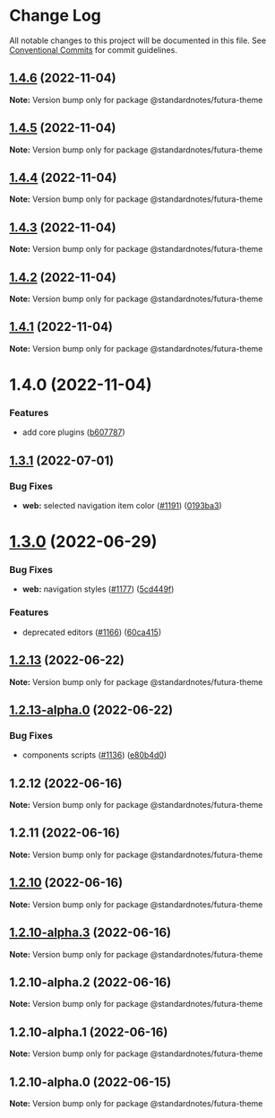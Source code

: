 # Change Log

All notable changes to this project will be documented in this file.
See [Conventional Commits](https://conventionalcommits.org) for commit guidelines.

## [1.4.6](https://github.com/standardnotes/plugins/compare/@standardnotes/futura-theme@1.4.5...@standardnotes/futura-theme@1.4.6) (2022-11-04)

**Note:** Version bump only for package @standardnotes/futura-theme

## [1.4.5](https://github.com/standardnotes/plugins/compare/@standardnotes/futura-theme@1.4.4...@standardnotes/futura-theme@1.4.5) (2022-11-04)

**Note:** Version bump only for package @standardnotes/futura-theme

## [1.4.4](https://github.com/standardnotes/plugins/compare/@standardnotes/futura-theme@1.4.3...@standardnotes/futura-theme@1.4.4) (2022-11-04)

**Note:** Version bump only for package @standardnotes/futura-theme

## [1.4.3](https://github.com/standardnotes/plugins/compare/@standardnotes/futura-theme@1.4.2...@standardnotes/futura-theme@1.4.3) (2022-11-04)

**Note:** Version bump only for package @standardnotes/futura-theme

## [1.4.2](https://github.com/standardnotes/plugins/compare/@standardnotes/futura-theme@1.4.1...@standardnotes/futura-theme@1.4.2) (2022-11-04)

**Note:** Version bump only for package @standardnotes/futura-theme

## [1.4.1](https://github.com/standardnotes/plugins/compare/@standardnotes/futura-theme@1.4.0...@standardnotes/futura-theme@1.4.1) (2022-11-04)

**Note:** Version bump only for package @standardnotes/futura-theme

# 1.4.0 (2022-11-04)

### Features

* add core plugins ([b607787](https://github.com/standardnotes/plugins/commit/b60778762306f5647cb715102eab23083b266718))

## [1.3.1](https://github.com/standardnotes/app/compare/@standardnotes/futura-theme@1.3.0...@standardnotes/futura-theme@1.3.1) (2022-07-01)

### Bug Fixes

* **web:** selected navigation item color ([#1191](https://github.com/standardnotes/app/issues/1191)) ([0193ba3](https://github.com/standardnotes/app/commit/0193ba3e7bffa59a3359c984359138e9be34c4e1))

# [1.3.0](https://github.com/standardnotes/app/compare/@standardnotes/futura-theme@1.2.13...@standardnotes/futura-theme@1.3.0) (2022-06-29)

### Bug Fixes

* **web:** navigation styles ([#1177](https://github.com/standardnotes/app/issues/1177)) ([5cd449f](https://github.com/standardnotes/app/commit/5cd449fe800b8950fab2599968933b120222d5fc))

### Features

* deprecated editors ([#1166](https://github.com/standardnotes/app/issues/1166)) ([60ca415](https://github.com/standardnotes/app/commit/60ca4150446f9a14bb6a31416686c6d07a7d0cd9))

## [1.2.13](https://github.com/standardnotes/app/compare/@standardnotes/futura-theme@1.2.13-alpha.0...@standardnotes/futura-theme@1.2.13) (2022-06-22)

**Note:** Version bump only for package @standardnotes/futura-theme

## [1.2.13-alpha.0](https://github.com/standardnotes/app/compare/@standardnotes/futura-theme@1.2.12...@standardnotes/futura-theme@1.2.13-alpha.0) (2022-06-22)

### Bug Fixes

* components scripts ([#1136](https://github.com/standardnotes/app/issues/1136)) ([e80b4d0](https://github.com/standardnotes/app/commit/e80b4d0ffad495c758b593c30e1c4c754dda9b7e))

## 1.2.12 (2022-06-16)

**Note:** Version bump only for package @standardnotes/futura-theme

## 1.2.11 (2022-06-16)

**Note:** Version bump only for package @standardnotes/futura-theme

## [1.2.10](https://github.com/standardnotes/app/compare/@standardnotes/futura-theme@1.2.10-alpha.3...@standardnotes/futura-theme@1.2.10) (2022-06-16)

**Note:** Version bump only for package @standardnotes/futura-theme

## [1.2.10-alpha.3](https://github.com/standardnotes/app/compare/@standardnotes/futura-theme@1.2.10-alpha.2...@standardnotes/futura-theme@1.2.10-alpha.3) (2022-06-16)

**Note:** Version bump only for package @standardnotes/futura-theme

## 1.2.10-alpha.2 (2022-06-16)

**Note:** Version bump only for package @standardnotes/futura-theme

## 1.2.10-alpha.1 (2022-06-16)

**Note:** Version bump only for package @standardnotes/futura-theme

## 1.2.10-alpha.0 (2022-06-15)

**Note:** Version bump only for package @standardnotes/futura-theme
